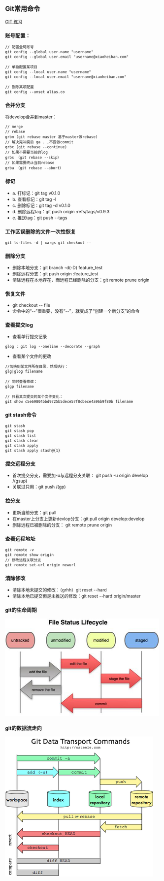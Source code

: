 ## Git常用命令
[GIT 练习](https://learngitbranching.js.org/?locale=zh_CN)
 

### 账号配置：
```
// 配置全局账号
git config --global user.name "username"
git config --global user.email "username@xiaoheiban.com"

// 单独配置某项目
git config --local user.name "username"
git config --local user.email "username@xiaoheiban.com"

// 删除某项配置
git config --unset alias.co
```

### 合并分支
将develop合并到master：

```
// merge
// rebase 
grbm (git rebase master 基于master做rebase)
// 解决完冲突后 ga . ,不要做commit 
grbc (git rebase --continue)
// 如果不需要当前的log
grbs （git rebase --skip）
// 如果需要终止当前rebase
grba （git rebase --abort）
```

### 标记
- a. 打标记：git tag v0.1.0
- b. 查看标记：git tag -l
- c. 删除标记：git tag -d v0.1.0
- d. 删除远程tag：git push origin :refs/tags/v0.9.3
- e. 推送tag：git push --tags

### 工作区误删除的文件一次性恢复
```
git ls-files -d | xargs git checkout --
```


### 删除分支
- 删除本地分支：git branch -d(-D) feature_test
- 删除远程分支：git push origin :feature_test
- 清除远程在本地存在，而远程已经删除的分支：git remote prune origin

### 恢复文件
- git checkout -- file
- 命令中的“--”很重要，没有“--”，就变成了“创建一个新分支”的命令

### 查看提交log
- 查看单行提交记录 
```cassandraql
glog : git log --oneline --decorate --graph
```

- 查看某个文件的更改
```cassandraql
//切换到某文件所在目录，然后执行：
glg|glog filename

// 同时查看修改：
glgp filename 

// 只看某次提交的某个文件变化：
git show c5e69804bbd9725b5dece57f8cbece4a96b9f80b filename
```

### git stash命令
```
git stash
git stash pop
git stash list
git stash clear
git stash apply
git stash apply stash@{1}
```

### 提交远程分支
- 首次提交分支，需要加-u与远程分支关联： git push -u origin develop /(gsup)
- 关联过只用：git push /(gp)


### 拉分支
- 更新当前分支：git pull
- 在master上分支上更新devlop分支：git pull origin develop:develop
- 删除远程已被删除的分支： git remote prune origin

### 查看远程地址

```
git remote -v
git remote show origin
// 修改远程关联分支
git remote set-url origin newurl
```


### 清除修改
- 清除本地未提交的修改：（grhh）git reset --hard
- 清除本地已提交但是未推送的修改：git reset --hard origin/master


### git的生命周期
![](./media/git-life-cycle.jpg)


### git的数据流走向
![](./media/git-data-transport-commands.png)
